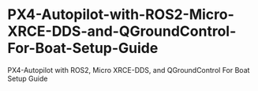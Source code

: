 # PX4-Autopilot-with-ROS2-Micro-XRCE-DDS-and-QGroundControl-For-Boat-Setup-Guide
PX4-Autopilot with ROS2, Micro XRCE-DDS, and QGroundControl For Boat Setup Guide
